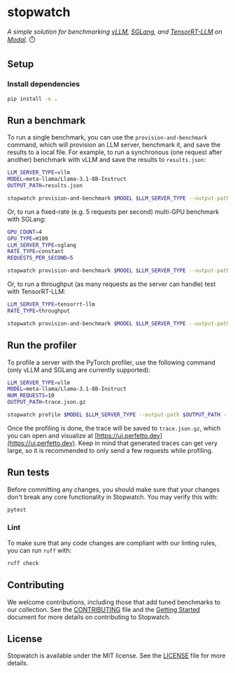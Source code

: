 # stopwatch

_A simple solution for benchmarking [vLLM](https://docs.vllm.ai/en/latest/), [SGLang](https://docs.sglang.ai/), and [TensorRT-LLM](https://github.com/NVIDIA/TensorRT-LLM) on [Modal](https://modal.com/)._ ⏱️

## Setup

### Install dependencies

```bash
pip install -e .
```

## Run a benchmark

To run a single benchmark, you can use the `provision-and-benchmark` command, which will provision an LLM server, benchmark it, and save the results to a local file.
For example, to run a synchronous (one request after another) benchmark with vLLM and save the results to `results.json`:

```bash
LLM_SERVER_TYPE=vllm
MODEL=meta-llama/Llama-3.1-8B-Instruct
OUTPUT_PATH=results.json

stopwatch provision-and-benchmark $MODEL $LLM_SERVER_TYPE --output-path $OUTPUT_PATH
```

Or, to run a fixed-rate (e.g. 5 requests per second) multi-GPU benchmark with SGLang:

```bash
GPU_COUNT=4
GPU_TYPE=H100
LLM_SERVER_TYPE=sglang
RATE_TYPE=constant
REQUESTS_PER_SECOND=5

stopwatch provision-and-benchmark $MODEL $LLM_SERVER_TYPE --output-path $OUTPUT_PATH --gpu "$GPU_TYPE:$GPU_COUNT" --rate-type $RATE_TYPE --rate $REQUESTS_PER_SECOND --llm-server-config "{\"extra_args\": [\"--tp-size\", \"$GPU_COUNT\"]}"
```

Or, to run a throughput (as many requests as the server can handle) test with TensorRT-LLM:

```bash
LLM_SERVER_TYPE=tensorrt-llm
RATE_TYPE=throughput

stopwatch provision-and-benchmark $MODEL $LLM_SERVER_TYPE --output-path $OUTPUT_PATH --rate-type $RATE_TYPE
```

## Run the profiler

To profile a server with the PyTorch profiler, use the following command (only vLLM and SGLang are currently supported):

```bash
LLM_SERVER_TYPE=vllm
MODEL=meta-llama/Llama-3.1-8B-Instruct
NUM_REQUESTS=10
OUTPUT_PATH=trace.json.gz

stopwatch profile $MODEL $LLM_SERVER_TYPE --output-path $OUTPUT_PATH --num-requests $NUM_REQUESTS
```

Once the profiling is done, the trace will be saved to `trace.json.gz`, which you can open and visualize at [https://ui.perfetto.dev](https://ui.perfetto.dev).
Keep in mind that generated traces can get very large, so it is recommended to only send a few requests while profiling.

## Run tests

Before committing any changes, you should make sure that your changes don't break any core functionality in Stopwatch.
You may verify this with:

```bash
pytest
```

### Lint

To make sure that any code changes are compliant with our linting rules, you can run `ruff` with:

```bash
ruff check
```

## Contributing

We welcome contributions, including those that add tuned benchmarks to our collection.
See the [CONTRIBUTING](/CONTRIBUTING.md) file and the [Getting Started](https://github.com/modal-labs/big-benchmark/wiki/Getting-Started) document for more details on contributing to Stopwatch.

## License

Stopwatch is available under the MIT license. See the [LICENSE](/LICENSE.md) file for more details.
